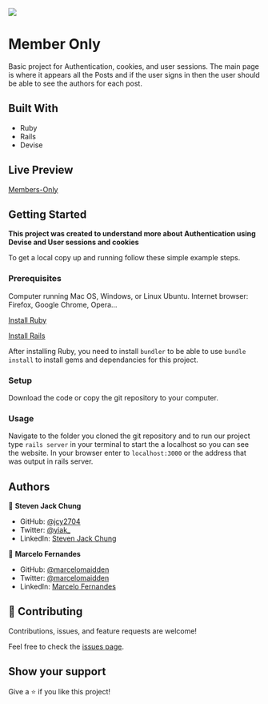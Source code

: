 ![](https://img.shields.io/badge/Microverse-blueviolet)

# Member Only

Basic project for Authentication, cookies, and user sessions. The main page is where it appears all the Posts and if the user signs in then the user should be able to see the authors for each post.

## Built With

- Ruby
- Rails
- Devise

## Live Preview

[Members-Only](https://dry-journey-97198.herokuapp.com/)

## Getting Started

**This project was created to understand more about Authentication using Devise and User sessions and cookies**


To get a local copy up and running follow these simple example steps.

### Prerequisites
Computer running Mac OS, Windows, or Linux Ubuntu.
Internet browser: Firefox, Google Chrome, Opera...

[Install Ruby](https://www.theodinproject.com/courses/ruby-programming/lessons/installing-ruby-ruby-programming)

[Install Rails](https://www.theodinproject.com/courses/ruby-on-rails/lessons/your-first-rails-application-ruby-on-rails)

After installing Ruby, you need to install `bundler` to be able to use `bundle install` to install gems and dependancies for this project.

### Setup
Download the code or copy the git repository to your computer.

### Usage
Navigate to the folder you cloned the git repository and to run our project type `rails server` in your terminal to start the a localhost so you can see the website. In your browser enter to `localhost:3000` or the address that was output in rails server.


## Authors

👤 **Steven Jack Chung**

- GitHub: [@jcy2704](https://github.com/jcy2704)
- Twitter: [@yiak_](https://twitter.com/yiak_)
- LinkedIn: [Steven Jack Chung](https://linkedin.com/in/stevenjchung)

👤 **Marcelo Fernandes**

- GitHub: [@marcelomaidden](https://github.com/marcelomaidden)
- Twitter: [@marcelomaidden](https://twitter.com/marcelomaidden)
- LinkedIn: [Marcelo Fernandes](https://linkedin.com/in/marcelofernandesdearaujo)

## 🤝 Contributing

Contributions, issues, and feature requests are welcome!

Feel free to check the [issues page](https://github.com/jcy2704/members-only/issues).

## Show your support

Give a ⭐️ if you like this project!